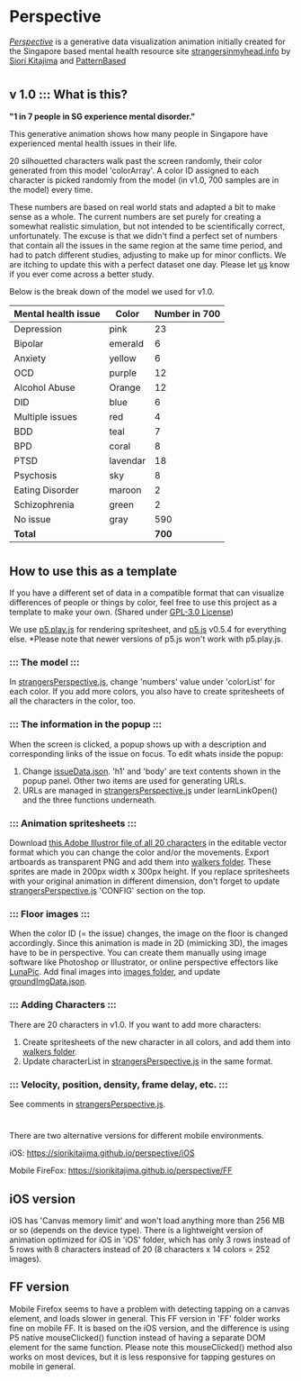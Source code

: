 # Perspective
[*Perspective*](https://siorikitajima.github.io/perspective/) is a generative data visualization animation initially created for the Singapore based mental health resource site [strangersinmyhead.info](https://strangersinmyhead.info) by [Siori Kitajima](https://siorikitajima.com) and [PatternBased](https://patternbased.com)

# 

## v 1.0 ::: What is this?
**"1 in 7 people in SG experience mental disorder."**

This generative animation shows how many people in Singapore have experienced mental health issues in their life. 

20 silhouetted characters walk past the screen randomly, their color generated from this model 'colorArray'. A color ID assigned to each character is picked randomly from the model (in v1.0, 700 samples are in the model) every time. 

These numbers are based on real world stats and adapted a bit to make sense as a whole. The current numbers are set purely for creating a somewhat realistic simulation, but not intended to be scientifically correct, unfortunately. The excuse is that we didn't find a perfect set of numbers that contain all the issues in the same region at the same time period, and had to patch different studies, adjusting to make up for minor conflicts. We are itching to update this with a perfect dataset one day. Please let [us](https://patternbased.com/contact) know if you ever come across a better study.

Below is the break down of the model we used for v1.0.

Mental health issue | Color | Number in 700
------------------- | ----- | -------------
Depression | pink | 23
Bipolar | emerald | 6
Anxiety | yellow | 6
OCD | purple | 12
Alcohol Abuse | Orange | 12
DID | blue | 6
Multiple issues | red | 4
BDD | teal | 7
BPD | coral | 8
PTSD | lavendar | 18
Psychosis | sky | 8
Eating Disorder | maroon | 2
Schizophrenia | green | 2
No issue | gray | 590
**Total** | | **700**


#
## How to use this as a template
If you have a different set of data in a compatible format that can visualize differences of people or things by color, feel free to use this project as a template to make your own. (Shared under [GPL-3.0 License](LICENSE))

We use [p5.play.js](https://molleindustria.github.io/p5.play/docs/classes/p5.play.html) for rendering spritesheet, and [p5.js](https://p5js.org/) v0.5.4 for everything else. *Please note that newer versions of p5.js won't work with p5.play.js.

### ::: The model ::: 
In [strangersPerspective.js](strangersPerspective.js), change 'numbers' value under 'colorList' for each color. If you add more colors, you also have to create spritesheets of all the characters in the color, too.

### ::: The information in the popup ::: 
When the screen is clicked, a popup shows up with a description and corresponding links of the issue on focus. To edit whats inside the popup:
1. Change [issueData.json](json/issueData.json). 'h1' and 'body' are text contents shown in the popup panel. Other two items are used for generating URLs.
2. URLs are managed in [strangersPerspective.js](strangersPerspective.js) under learnLinkOpen() and the three functions underneath.

### ::: Animation spritesheets ::: 
Download [this Adobe Illustror file of all 20 characters](vectorWalkers) in the editable vector format which you can change the color and/or the movements. Export artboards as transparent PNG and add them into [walkers folder](walkers).
These sprites are made in 200px width x 300px height. If you replace spritesheets with your original animation in different dimension, don't forget to update [strangersPerspective.js](strangersPerspective.js) 'CONFIG' section on the top.

### ::: Floor images ::: 
When the color ID (= the issue) changes, the image on the floor is changed accordingly. Since this animation is made in 2D (mimicking 3D), the images have to be in perspective. You can create them manually using image software like Photoshop or Illustrator, or online perspective effectors like [LunaPic](https://www3.lunapic.com/editor/). Add final images into [images folder](images), and update [groundImgData.json](json/groundImgData.json).

### ::: Adding Characters ::: 
There are 20 characters in v1.0. If you want to add more characters:
1. Create spritesheets of the new character in all colors, and add them into [walkers folder](walkers).
2. Update characterList in [strangersPerspective.js](strangersPerspective.js) in the same format.

### ::: Velocity, position, density, frame delay, etc. ::: 
See comments in [strangersPerspective.js](strangersPerspective.js).

#
There are two alternative versions for different mobile environments. 

iOS: https://siorikitajima.github.io/perspective/iOS

Mobile FireFox: https://siorikitajima.github.io/perspective/FF

## iOS version
iOS has 'Canvas memory limit' and won't load anything more than 256 MB or so (depends on the device type). There is a lightweight version of animation optimized for iOS in 'iOS' folder, which has only 3 rows instead of 5 rows with 8 characters instead of 20 (8 characters x 14 colors = 252 images).

## FF version
Mobile Firefox seems to have a problem with detecting tapping on a canvas element, and loads slower in general. This FF version in 'FF' folder works fine on mobile FF. It is based on the iOS version, and the difference is using P5 native mouseClicked() function instead of having a separate DOM element for the same function. Please note this mouseClicked() method also works on most devices, but it is less responsive for tapping gestures on mobile in general.